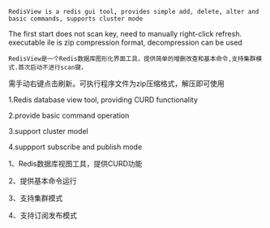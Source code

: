     RedisView is a redis gui tool, provides simple add, delete, alter and basic commands, supports cluster mode 
The first start does not scan key, need to manually right-click refresh.
    executable ile is zip compression format, decompression can be used

    RedisView是一个Redis数据库图形化界面工具，提供简单的增删改查和基本命令,支持集群模式.首次启动不进行scan键，
需手动右键点击刷新。可执行程序文件为zip压缩格式，解压即可使用

1.Redis database view tool, providing CURD functionality

2.provide basic command operation

3.support cluster model

4.suppport subscribe and publish mode

1、Redis数据库视图工具，提供CURD功能

2、提供基本命令运行

3、支持集群模式

4、支持订阅发布模式
